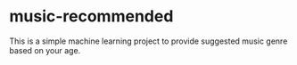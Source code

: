 # music-recommended
This is a simple machine learning project to provide suggested music genre based on your age.
